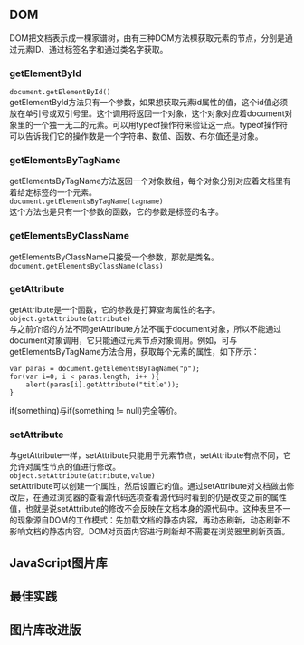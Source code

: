 ## DOM
DOM把文档表示成一棵家谱树，由有三种DOM方法棵获取元素的节点，分别是通过元素ID、通过标签名字和通过类名字获取。
### getElementById
```document.getElementById()  ```  
getElementById方法只有一个参数，如果想获取元素id属性的值，这个id值必须放在单引号或双引号里。这个调用将返回一个对象，这个对象对应着document对象里的一个独一无二的元素。可以用typeof操作符来验证这一点。typeof操作符可以告诉我们它的操作数是一个字符串、数值、函数、布尔值还是对象。
### getElementsByTagName
getElementsByTagName方法返回一个对象数组，每个对象分别对应着文档里有着给定标签的一个元素。  
```document.getElementsByTagName(tagname)```  
这个方法也是只有一个参数的函数，它的参数是标签的名字。
### getElementsByClassName
getElementsByClassName只接受一个参数，那就是类名。
```document.getElementsByClassName(class)```  
### getAttribute
getAttribute是一个函数，它的参数是打算查询属性的名字。  
```object.getAttribute(attribute)```  
与之前介绍的方法不同getAttribute方法不属于document对象，所以不能通过document对象调用，它只能通过元素节点对象调用。例如，可与getElementsByTagName方法合用，获取每个元素的属性，如下所示：
```
var paras = document.getElementsByTagName("p");
for(var i=0; i < paras.length; i++ ){
    alert(paras[i].getAttribute("title"));
}
```

if(something)与if(something != null)完全等价。

### setAttribute
与getAttribute一样，setAttribute只能用于元素节点，setAttribute有点不同，它允许对属性节点的值进行修改。  
```object.setAttribute(attribute,value)```  
setAttribute可以创建一个属性，然后设置它的值。通过setAttribute对文档做出修改后，在通过浏览器的查看源代码选项查看源代码时看到的仍是改变之前的属性值，也就是说setAttribute的修改不会反映在文档本身的源代码中。这种表里不一的现象源自DOM的工作模式：先加载文档的静态内容，再动态刷新，动态刷新不影响文档的静态内容。DOM对页面内容进行刷新却不需要在浏览器里刷新页面。
## JavaScript图片库
## 最佳实践
## 图片库改进版